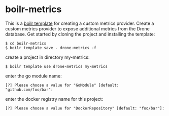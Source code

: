 # boilr-metrics

This is a [boilr template](https://github.com/tmrts/boilr) for creating a custom metrics provider. Create a custom metrics provider to expose additional metrics from the Drone database. Get started by cloning the project and installing the template:

```console
$ cd boilr-metrics
$ boilr template save . drone-metrics -f
```

create a project in directory my-metrics:

```console
$ boilr template use drone-metrics my-metrics
```

enter the go module name:

```text
[?] Please choose a value for "GoModule" [default: "github.com/foo/bar":
```

enter the docker registry name for this project:

```text
[?] Please choose a value for "DockerRepository" [default: "foo/bar"]:
```
